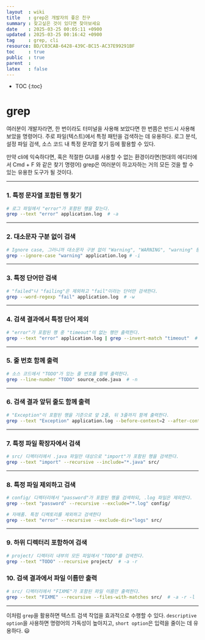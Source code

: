 ```yaml
---
layout  : wiki
title   : grep은 개발자의 좋은 친구 
summary : 찾고싶은 것이 있다면 찾아보세요 
date    : 2025-03-25 00:05:11 +0900
updated : 2025-03-25 00:16:42 +0900
tag     : grep, cli 
resource: BD/C03CAB-6428-439C-BC15-AC37E99291BF
toc     : true
public  : true
parent  : 
latex   : false
---
```

* TOC
{:toc}

# grep
여러분이 개발자라면, 한 번이라도 터미널을 사용해 보았다면 한 번쯤은 반드시 사용해 보았을 명령어다. 주로 파일(텍스트)에서 특정 패턴을 검색하는 데 유용하다. 로그 분석, 설정 파일 검색, 소스 코드 내 특정 문자열 찾기 등에 활용할 수 있다.

만약 cli에 익숙하다면, 혹은 적절한 GUI를 사용할 수 없는 환경이라면(현대의 에디터에서 Cmd + F 와 같은 찾기 명령어) grep은 여러분이 하고자하는 거의 모든 것을 할 수 있는 유용한 도구가 될 것이다.


---

### 1. 특정 문자열 포함된 행 찾기
```sh
# 로그 파일에서 "error"가 포함된 행을 찾는다.
grep --text "error" application.log  # -a
```

---

### 2. 대소문자 구분 없이 검색
```sh
# Ignore case, 그러니까 대소문자 구분 없이 "Warning", "WARNING", "warning" 등을 모두 검색할 때 사용한다.
grep --ignore-case "warning" application.log # -i
```

---

### 3. 특정 단어만 검색
```sh
# "failed"나 "failing"은 제외하고 "fail"이라는 단어만 검색한다.
grep --word-regexp "fail" application.log  # -w
```

---

### 4. 검색 결과에서 특정 단어 제외
```sh
# "error"가 포함된 행 중 "timeout"이 없는 행만 출력한다.
grep --text "error" application.log | grep --invert-match "timeout"  # -v
```

---

### 5. 줄 번호 함께 출력
```sh
# 소스 코드에서 "TODO"가 있는 줄 번호를 함께 출력한다.
grep --line-number "TODO" source_code.java  # -n
```

---

### 6. 검색 결과 앞뒤 줄도 함께 출력
```sh
# "Exception"이 포함된 행을 기준으로 앞 2줄, 뒤 3줄까지 함께 출력한다.
grep --text "Exception" application.log --before-context=2 --after-context=3  # -B 2 -A 3
```

---

### 7. 특정 파일 확장자에서 검색
```sh
# src/ 디렉터리에서 .java 파일만 대상으로 "import"가 포함된 행을 검색한다.
grep --text "import" --recursive --include="*.java" src/
```

---

### 8. 특정 파일 제외하고 검색
```sh
# config/ 디렉터리에서 "password"가 포함된 행을 검색하되, .log 파일은 제외한다.
grep --text "password" --recursive --exclude="*.log" config/

# 자매품. 특정 디렉토리를 제외하고 검색한다
grep --text "error" --recursive --exclude-dir="logs" src/
```
---

### 9. 하위 디렉터리 포함하여 검색
```sh
# project/ 디렉터리 내부의 모든 파일에서 "TODO"를 검색한다.
grep --text "TODO" --recursive project/  # -a -r
```

### 10. 검색 결과에서 파일 이름만 출력
```sh
# src/ 디렉터리에서 "FIXME"가 포함된 파일 이름만 출력한다.
grep --text "FIXME" --recursive --files-with-matches src/  # -a -r -l
```

---

이처럼 `grep`을 활용하면 텍스트 검색 작업을 효과적으로 수행할 수 있다. `descriptive option`을 사용하면 명령어의 가독성이 높아지고, `short option`은 입력을 줄이는 데 유용하다. 😃
